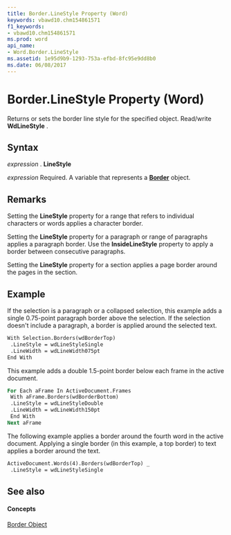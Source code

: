 ```yaml
---
title: Border.LineStyle Property (Word)
keywords: vbawd10.chm154861571
f1_keywords:
- vbawd10.chm154861571
ms.prod: word
api_name:
- Word.Border.LineStyle
ms.assetid: 1e95d9b9-1293-753a-efbd-8fc95e9dd8b0
ms.date: 06/08/2017
---
```



# Border.LineStyle Property (Word)

Returns or sets the border line style for the specified object. Read/write **WdLineStyle** .


## Syntax

 _expression_ . **LineStyle**

 _expression_ Required. A variable that represents a **[Border](border-object-word.md)** object.


## Remarks

Setting the **LineStyle** property for a range that refers to individual characters or words applies a character border.

Setting the **LineStyle** property for a paragraph or range of paragraphs applies a paragraph border. Use the **InsideLineStyle** property to apply a border between consecutive paragraphs.

Setting the **LineStyle** property for a section applies a page border around the pages in the section.


## Example

If the selection is a paragraph or a collapsed selection, this example adds a single 0.75-point paragraph border above the selection. If the selection doesn't include a paragraph, a border is applied around the selected text.


```vb
With Selection.Borders(wdBorderTop) 
 .LineStyle = wdLineStyleSingle 
 .LineWidth = wdLineWidth075pt 
End With
```

This example adds a double 1.5-point border below each frame in the active document.




```vb
For Each aFrame In ActiveDocument.Frames 
 With aFrame.Borders(wdBorderBottom) 
 .LineStyle = wdLineStyleDouble 
 .LineWidth = wdLineWidth150pt 
 End With 
Next aFrame
```

The following example applies a border around the fourth word in the active document. Applying a single border (in this example, a top border) to text applies a border around the text.




```vb
ActiveDocument.Words(4).Borders(wdBorderTop) _ 
 .LineStyle = wdLineStyleSingle
```


## See also


#### Concepts


[Border Object](border-object-word.md)


